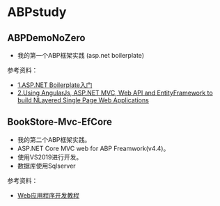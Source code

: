 # ABPstudy


## ABPDemoNoZero

- 我的第一个ABP框架实践 (asp.net boilerplate)

参考资料：  
- [1.ASP.NET Boilerplate入门](http://www.cnblogs.com/mienreal/p/4532077.html)  
- [2.Using AngularJs, ASP.NET MVC, Web API and EntityFramework to build NLayered Single Page Web Applications](http://www.codeproject.com/Articles/791740/Using-AngularJs-ASP-NET-MVC-Web-API-and-EntityFram)

## BookStore-Mvc-EfCore

- 我的第二个ABP框架实践。
- ASP.NET Core MVC web for ABP Freamwork(v4.4)。 
- 使用VS2019进行开发。
- 数据库使用Sqlserver

参考资料：
- [Web应用程序开发教程](https://docs.abp.io/zh-Hans/abp/latest/Tutorials/Part-1?UI=MVC&DB=EF)

